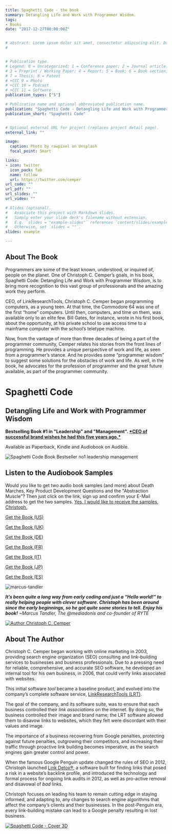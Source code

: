 ```yaml
---
title: Spaghetti Code - the book
summary: Detangling Life and Work with Programmer Wisdom.
tags:
- Books
date: "2017-12-27T00:00:00Z"


# abstract: Lorem ipsum dolor sit amet, consectetur adipiscing elit. Duis posuere tellus ac convallis placerat. Proin tincidunt magna sed ex sollicitudin condimentum. Sed ac faucibus dolor, scelerisque sollicitudin nisi. Cras purus urna, suscipit quis sapien eu, pulvinar tempor diam. Quisque risus orci, mollis id ante sit amet, gravida egestas nisl. Sed ac tempus magna. Proin in dui enim. Donec condimentum, sem id dapibus fringilla, tellus enim condimentum arcu, nec volutpat est felis vel metus. Vestibulum sit amet erat at nulla eleifend gravida.
#


# Publication type.
# Legend: 0 = Uncategorized; 1 = Conference paper; 2 = Journal article;
# 3 = Preprint / Working Paper; 4 = Report; 5 = Book; 6 = Book section;
# 7 = Thesis; 8 = Patent
# +CCC 9 = Photo
# +CCC 10 = Podcast
# +CCC 11 = Software
publication_types: ["5"]

# Publication name and optional abbreviated publication name.
publication: "Spaghetti Code - Detangling Life and Work with Programmer Wisdom"
publication_short: "Spaghetti Code"


# Optional external URL for project (replaces project detail page).
external_link: ""

image:
  caption: Photo by rawpixel on Unsplash
  focal_point: Smart

links:
- icon: twitter
  icon_pack: fab
  name: Follow
  url: https://twitter.com/cemper
url_code: ""
url_pdf: ""
url_slides: ""
url_video: ""

# Slides (optional).
#   Associate this project with Markdown slides.
#   Simply enter your slide deck's filename without extension.
#   E.g. `slides = "example-slides"` references `content/slides/example-slides.md`.
#   Otherwise, set `slides = ""`.
slides: example

---
```




## About The Book

Programmers are some of the least known, understood, or inquired of, people on the planet. One of Christoph C. Cemper’s goals, in his book, Spaghetti Code: Detangling Life and Work with Programmer Wisdom, is to bring more recognition to this vast group of professionals and the amazing work they perform.

CEO, of LinkResearchTools, Christoph C. Cemper began programming computers, as a young teen. At that time, the Commodore 64 was one of the first “home” computers. Until then, computers, and time on them, was available only to an elite few. Bill Gates, for instance, wrote in his first book, about the opportunity, at his private school to use access time to a mainframe computer with the school’s teletype machine.

Now, from the vantage of more than three decades of being a part of the programmer community, Cemper relates his stories from the front lines of programming. He provides a unique perspective of work and life, as seen from a programmer’s stance. And he provides some “programmer wisdom” to suggest some solutions for the obstacles of work and life. As well, in the book, he advocates for the profession of programmer and the great future available, as part of the programmer community.

# Spaghetti Code

## Detangling Life and Work with Programmer Wisdom

**Bestselling Book #1 in "Leadership" and "Management".
[\*CEO of successful brand wishes he had this five years ago.\*](https://www.amazon.com/gp/review/RKIGORNH4VXBK/ref=as_li_ss_tl?ref_=glimp_1rv_cl&linkCode=ll2&tag=christophcemp-20&linkId=a4dc01eec4091bb3a774c823b4f762e3)**

Available as Paperback, Kindle and Audiobook on Audible.

![Spaghetti Code Book Bestseller no1 leadership management](Spaghetti-Code-Bestseller-no-1-leadership-management-300x212.png)

## Listen to the Audiobook Samples

Would you like to get two audio book samples (and more) about
Death Marches, Key Product Development Questions and the "Abstraction Muscle"?
Then just click on the link, sign up and confirm your E-Mail address to get the two samples.
[Yes, I would like to receive the samples, Christoph.](https://www.christophcemper.com/books/spaghetti-code/#)

[Get the Book (US) ](http://www.spaghetticodebook.com/buy)

[Get the Book (UK) ](http://www.spaghetticodebook.com/buyuk)

[Get the Book (DE) ](http://www.spaghetticodebook.com/buyde)

[Get the Book (FR) ](http://www.spaghetticodebook.com/buyfr)

[Get the Book (IT) ](http://www.spaghetticodebook.com/buyit)

[Get the Book (JP) ](http://www.spaghetticodebook.com/buyjp)

[Get the Book (ES) ](http://www.spaghetticodebook.com/buyes)

![marcus-tandler](marcus-tandler-circle.jpg)

***It’s been quite a long way from early coding and just a “Hello world!” to really helping people with clever software. Christoph has been around since the early beginnings, so he got quite some stories to tell.**
**Enjoy his book!**
~Marcus Tandler, The @mediadonis and co-founder of RYTE*



[![Author Christoph C. Cemper](Christoph-Cemper-Remove-Mic-Round.png)](http://www.spaghetticodebook.com/buy)

## About The Author

Christoph C. Cemper began working with online marketing in 2003, providing search engine organization (SEO) consulting and link-building services to businesses and business professionals. Due to a pressing need for reliable, comprehensive, and accurate SEO software, he developed an internal tool for his own business, in 2006, that could verify links associated with websites.

This initial software *tool* became a baseline product, and evolved into the company’s complete software service, [LinkResearchTools (LRT)](http://www.linkresearchtools.com/).

The goal of the company, and its software suite, was to ensure that each business controlled their *link associations* on the internet. By doing so, the business controlled their image and brand name; the LRT software allowed them to disavow links to websites, which they felt were discordant with their values and image.

The importance of a business recovering from Google penalties, protecting against future penalties, outgrowing their competitors, and increasing their traffic through proactive link building becomes imperative, as the search engines gain greater control and power.

When the famous Google Penguin update changed the rules of SEO in 2012, Christoph launched [Link Detox®](http://www.linkdetox.com/), a software built for finding links that posed a risk in a website’s backlink profile, and introduced the technology and formal process for ongoing link audits in 2012, as well as pro-active removal and disavowal of *bad* links.

Christoph focuses on leading his team to remain cutting edge in staying informed, and adapting to, any changes to search engine algorithms that affect the company’s clients and their businesses. In the post-Penguin era, every link-building mistake can lead to a Google penalty resulting in lost business.


[![Spaghetti Code - Cover 3D](Spaghetti-Code-Cover-3D.png)](http://www.spaghetticodebook.com/buy)
